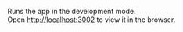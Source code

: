 Runs the app in the development mode.\
Open [http://localhost:3002](http://localhost:3002) to view it in the browser.
